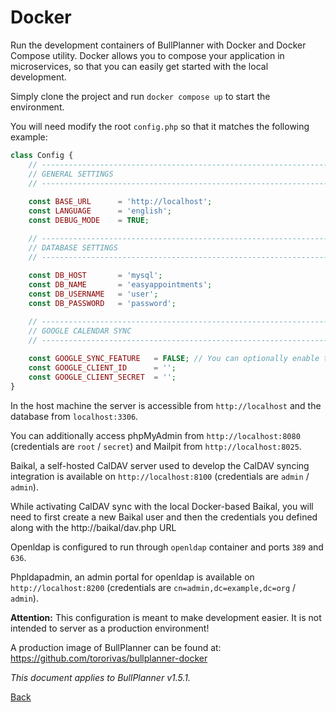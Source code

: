 # Docker

Run the development containers of BullPlanner with Docker and Docker Compose utility. Docker allows you to compose your application in microservices, so that you can easily get started with the local development.

Simply clone the project and run `docker compose up` to start the environment.

You will need modify the root `config.php` so that it matches the following example:

```php 
class Config {
    // ------------------------------------------------------------------------
    // GENERAL SETTINGS
    // ------------------------------------------------------------------------
    
    const BASE_URL      = 'http://localhost'; 
    const LANGUAGE      = 'english';
    const DEBUG_MODE    = TRUE;

    // ------------------------------------------------------------------------
    // DATABASE SETTINGS
    // ------------------------------------------------------------------------
    
    const DB_HOST       = 'mysql';
    const DB_NAME       = 'easyappointments';
    const DB_USERNAME   = 'user';
    const DB_PASSWORD   = 'password';

    // ------------------------------------------------------------------------
    // GOOGLE CALENDAR SYNC
    // ------------------------------------------------------------------------
    
    const GOOGLE_SYNC_FEATURE   = FALSE; // You can optionally enable the Google Sync feature. 
    const GOOGLE_CLIENT_ID      = '';
    const GOOGLE_CLIENT_SECRET  = '';
}
```

In the host machine the server is accessible from `http://localhost` and the database from `localhost:3306`.

You can additionally access phpMyAdmin from `http://localhost:8080` (credentials are `root` / `secret`) and Mailpit from `http://localhost:8025`.

Baikal, a self-hosted CalDAV server used to develop the CalDAV syncing integration is available on `http://localhost:8100` (credentials are `admin` / `admin`). 

While activating CalDAV sync with the local Docker-based Baikal, you will need to first create a new Baikal user and then the credentials you defined along with the http://baikal/dav.php URL

Openldap is configured to run through `openldap` container and ports `389` and `636`. 

Phpldapadmin, an admin portal for openldap is available on `http://localhost:8200` (credentials are `cn=admin,dc=example,dc=org` / `admin`).

**Attention:** This configuration is meant to make development easier. It is not intended to server as a production environment!

A production image of BullPlanner can be found at: https://github.com/tororivas/bullplanner-docker

*This document applies to BullPlanner v1.5.1.*

[Back](readme.md)
